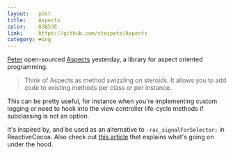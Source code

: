 ```yaml
---
layout:   post
title:    Aspects
color:    83B53E
link:     https://github.com/steipete/Aspects
category: ❤ing
---
```


[Peter] open-sourced [Aspects] yesterday, a library for aspect oriented
programming.

> Think of Aspects as method swizzling on steroids. It allows you to add code to
> existing methods per class or per instance.

This can be pretty useful, for instance when you're implementing custom logging
or need to hook into the view controller life-cycle methods if subclassing is
not an option.

It's inspired by, and be used as an alternative to `-rac_signalForSelector:` in
ReactiveCocoa. Also check out [this article][codeshaker] that explains what's
going on under the hood.

[peter]: https://twitter.com/steipete
[aspects]: https://github.com/steipete/Aspects
[codeshaker]: http://codeshaker.blogspot.com/2012/01/aop-delivered.html
